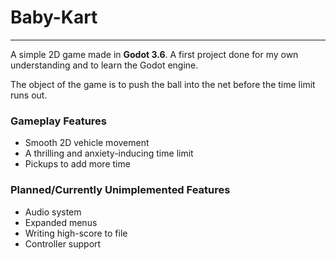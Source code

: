 # Baby-Kart
---
A simple 2D game made in **Godot 3.6**.
A first project done for my own understanding and to learn the Godot engine.

The object of the game is to push the ball into the net before the time limit runs out.

### Gameplay Features
- Smooth 2D vehicle movement
- A thrilling and anxiety-inducing time limit
- Pickups to add more time

### Planned/Currently Unimplemented Features
- Audio system
- Expanded menus
- Writing high-score to file
- Controller support
